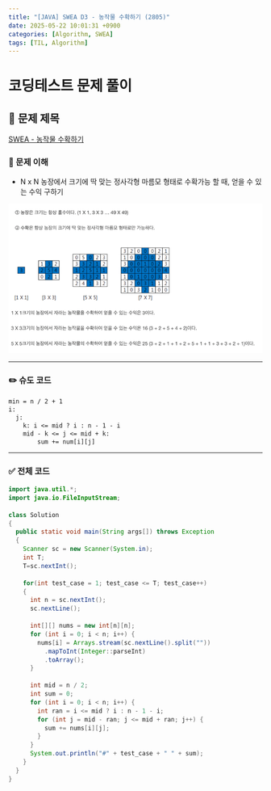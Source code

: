 ```yaml
---
title: "[JAVA] SWEA D3 - 농작물 수확하기 (2805)"
date: 2025-05-22 10:01:31 +0900
categories: [Algorithm, SWEA]
tags: [TIL, Algorithm]
---
```

# 코딩테스트 문제 풀이

## 📘 문제 제목
[SWEA - 농작물 수확하기](https://swexpertacademy.com/main/code/problem/problemDetail.do?problemLevel=3&contestProbId=AV7GLXqKAWYDFAXB&categoryId=AV7GLXqKAWYDFAXB&categoryType=CODE&problemTitle=&orderBy=INQUERY_COUNT&selectCodeLang=ALL&select-1=3&pageSize=10&pageIndex=1)

### 🧠 문제 이해
- N x N 농장에서 크기에 딱 맞는 정사각형 마름모 형태로 수확가능 할 때, 얻을 수 있는 수익 구하기
   
![img.png](/assets/img/algorithm/2025-05-22-1.png)

---

### ✏️ 슈도 코드

```plaintext
min = n / 2 + 1
i:
  j:
    k: i <= mid ? i : n - 1 - i
    mid - k <= j <= mid + k:
        sum += num[i][j]
```

---

### ✅ 전체 코드
```java
import java.util.*;
import java.io.FileInputStream;

class Solution
{
  public static void main(String args[]) throws Exception
  {
    Scanner sc = new Scanner(System.in);
    int T;
    T=sc.nextInt();

    for(int test_case = 1; test_case <= T; test_case++)
    {
      int n = sc.nextInt();
      sc.nextLine();

      int[][] nums = new int[n][n];
      for (int i = 0; i < n; i++) {
        nums[i] = Arrays.stream(sc.nextLine().split(""))
          .mapToInt(Integer::parseInt)
          .toArray();
      }

      int mid = n / 2;
      int sum = 0;
      for (int i = 0; i < n; i++) {
        int ran = i <= mid ? i : n - 1 - i;
        for (int j = mid - ran; j <= mid + ran; j++) {
          sum += nums[i][j];
        }
      }
      System.out.println("#" + test_case + " " + sum);
    }
  }
}
```
